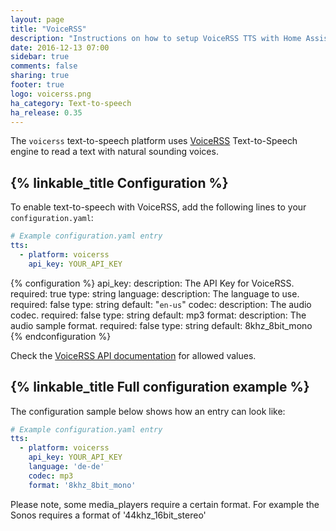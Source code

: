 ```yaml
---
layout: page
title: "VoiceRSS"
description: "Instructions on how to setup VoiceRSS TTS with Home Assistant."
date: 2016-12-13 07:00
sidebar: true
comments: false
sharing: true
footer: true
logo: voicerss.png
ha_category: Text-to-speech
ha_release: 0.35
---
```


The `voicerss` text-to-speech platform uses [VoiceRSS](http://www.voicerss.org/) Text-to-Speech engine to read a text with natural sounding voices.

## {% linkable_title Configuration %}

To enable text-to-speech with VoiceRSS, add the following lines to your `configuration.yaml`:

```yaml
# Example configuration.yaml entry
tts:
  - platform: voicerss
    api_key: YOUR_API_KEY
```

{% configuration %}
api_key:
  description: The API Key for VoiceRSS.
  required: true
  type: string
language:
  description: The language to use.
  required: false
  type: string
  default: "`en-us`"
codec:
  description: The audio codec.
  required: false
  type: string
  default: mp3
format:
  description: The audio sample format.
  required: false
  type: string
  default: 8khz_8bit_mono
{% endconfiguration %}

Check the [VoiceRSS API documentation](http://www.voicerss.org/api/documentation.aspx) for allowed values.

## {% linkable_title Full configuration example %}

The configuration sample below shows how an entry can look like:

```yaml
# Example configuration.yaml entry
tts:
  - platform: voicerss
    api_key: YOUR_API_KEY
    language: 'de-de'
    codec: mp3
    format: '8khz_8bit_mono'
```

Please note, some media_players require a certain format. For example the Sonos requires a format of '44khz_16bit_stereo'
